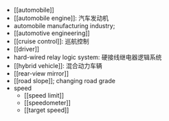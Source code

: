 - [[automobile]]
- [[automobile engine]]: 汽车发动机 
- automobile manufacturing industry;
- [[automotive engineering]]
- [[cruise control]]: 巡航控制
- [[driver]]
- hard-wired relay logic system: 硬接线继电器逻辑系统 
- [[hybrid vehicle]]: 混合动力车辆
- [[rear-view mirror]]
- [[road slope]]; changing road grade
- speed
    - [[speed limit]]
    - [[speedometer]]
    - [[target speed]]
